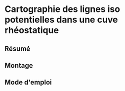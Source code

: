 # Cartographie des lignes iso potentielles dans une cuve rhéostatique
## Résumé
## Montage
## Mode d'emploi
